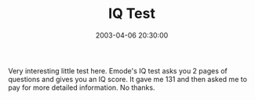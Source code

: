 ﻿---
layout: post
title: "IQ Test"
comments: false
date: 2003-04-06 20:30:00
updated: 2004-05-03 20:55:00
categories:
 - Personal
subtext-id: 92b5f6c7-3815-44dd-961b-f1489f8e297c
alias: /blog/IQ-Test.aspx
---


Very interesting little test here. Emode's IQ test asks you 2 pages of questions and gives you an IQ score. It gave me 131 and then asked me to pay for more detailed information. No thanks.
